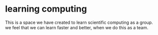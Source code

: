 # learning computing
This is a space we have created to learn scientific computing as a group. we feel that we can learn faster and better, when we do this as a team.
